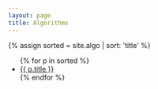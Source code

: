 ```yaml
---
layout: page
title: Algorithms
---
```


{% assign sorted = site.algo | sort: 'title' %}
<ul>
    {% for p in sorted  %}
        <li>
            <a href="{{ p.url }}">{{ p.title }}</a>
        </li>
    {% endfor %}
</ul>
